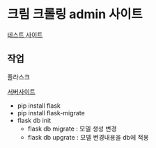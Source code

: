 # 크림 크롤링 admin 사이트

<a href='https://bamjun.pythonanywhere.com/'>테스트 사이트</a>

## 작업

플라스크

<a href='https://www.pythonanywhere.com/'>서버사이트</a>


- pip install flask
- pip install flask-migrate
- flask db init  
  - flask db migrate : 모델 생성 변경
  - flask db upgrate : 모델 변경내용을 db에 적용
  


